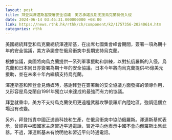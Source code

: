 ```yaml
---
layout: post
title: 拜登與澤連斯基簽署安全協議　美方承諾長期支援烏克蘭抗俄入侵
date: 2024-06-14 03:46:31.000000000 +08:00
link: https://news.rthk.hk/rthk/ch/component/k2/1757356-20240614.htm
categories: rthk
---
```


美國總統拜登和烏克蘭總統澤連斯基，在出席七國集會峰會期間，簽署一項為期十年的安全協議，美方承諾會在俄烏衝突中長期支持烏克蘭。

根據協議，美國將向烏克蘭提供一系列軍事援助和訓練，以對抗俄羅斯的入侵。烏克蘭和日本同日亦簽署為期十年的安全協議。日本今年將向烏克蘭提供45億美元援助，並在未來十年內繼續支持烏克蘭。

澤連斯基和拜登會見傳媒時，感謝拜登在簽署新的安全協議方面發揮的領導作用，又形容是烏克蘭自1991年獨立以來達成的最強而有力的協議。

拜登就重申，美方不支持烏克蘭使用更遠程武器攻擊俄羅斯內陸地區，強調這個立場沒有改變。

另外，拜登指責中國正透過科技和生產，在俄烏衝突中協助俄羅斯。澤連斯基就表示，曾經與中國國家主席習近平通電話，習近平向他表示中國不會向俄羅斯出售武器。不過，澤連斯基未有說明他和習近平何時通電話。
